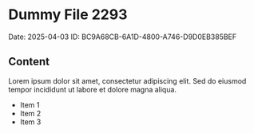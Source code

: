 # Dummy File 2293

Date: 2025-04-03
ID: BC9A68CB-6A1D-4800-A746-D9D0EB385BEF

## Content

Lorem ipsum dolor sit amet, consectetur adipiscing elit.
Sed do eiusmod tempor incididunt ut labore et dolore magna aliqua.

* Item 1
* Item 2
* Item 3

